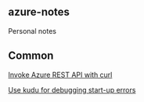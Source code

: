 ## azure-notes
Personal notes

## Common

[Invoke Azure REST API with curl](common/rest-curl.md)

[Use kudu for debugging start-up errors](common/debug_AppService.md)
